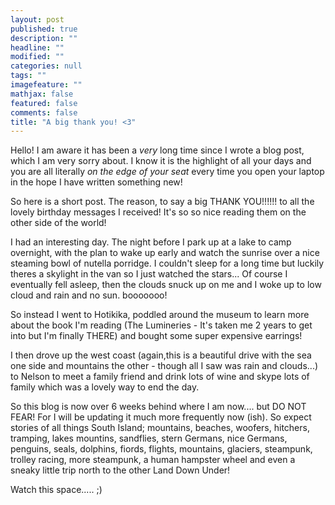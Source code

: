 ```yaml
---
layout: post
published: true
description: ""
headline: ""
modified: ""
categories: null
tags: ""
imagefeature: ""
mathjax: false
featured: false
comments: false
title: "A big thank you! <3"
---
```


Hello! I am aware it has been a _very_ long time since I wrote a blog post, which I am very sorry about. I know it is the highlight of all your days and you are all literally _on the edge of your seat_ every time you open your laptop in the hope I have written something new! 

So here is a short post. The reason, to say a big THANK YOU!!!!!! to all the lovely birthday messages I received! It's so so nice reading them on the other side of the world!

I had an interesting day. The night before I park up at a lake to camp overnight, with the plan to wake up early and watch the sunrise over a nice steaming bowl of nutella porridge. I couldn't sleep for a long time but luckily theres a skylight in the van so I just watched the stars... Of course I eventually fell asleep, then the clouds snuck up on me and I woke up to low cloud and rain and no sun. booooooo!

So instead I went to Hotikika, poddled around the museum to learn more about the book I'm reading (The Lumineries - It's taken me 2 years to get into but I'm finally THERE) and bought some super expensive earrings!

I then drove up the west coast (again,this is a beautiful drive with the sea one side and mountains the other - though all I saw was rain and clouds...) to Nelson to meet a family friend and drink lots of wine and skype lots of family which was a lovely way to end the day.

So this blog is now over 6 weeks behind where I am now.... but DO NOT FEAR! For I will be updating it much more frequently now (ish). So expect stories of all things South Island; mountains, beaches, woofers, hitchers, tramping, lakes mountins, sandflies, stern Germans, nice Germans, penguins, seals, dolphins, fiords, flights, mountains, glaciers, steampunk, trolley racing, more steampunk, a human hampster wheel and even a sneaky little trip north to the other Land Down Under!

Watch this space..... ;)



